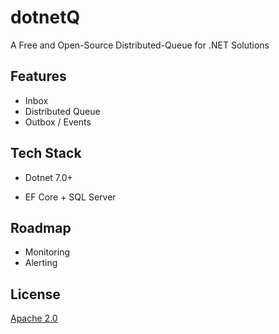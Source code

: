
# dotnetQ

A Free and Open-Source Distributed-Queue for .NET Solutions


## Features

- Inbox
- Distributed Queue
- Outbox / Events


## Tech Stack

- Dotnet 7.0+

- EF Core + SQL Server


## Roadmap

- Monitoring
- Alerting


## License

[Apache 2.0](https://choosealicense.com/licenses/apache-2.0/)

